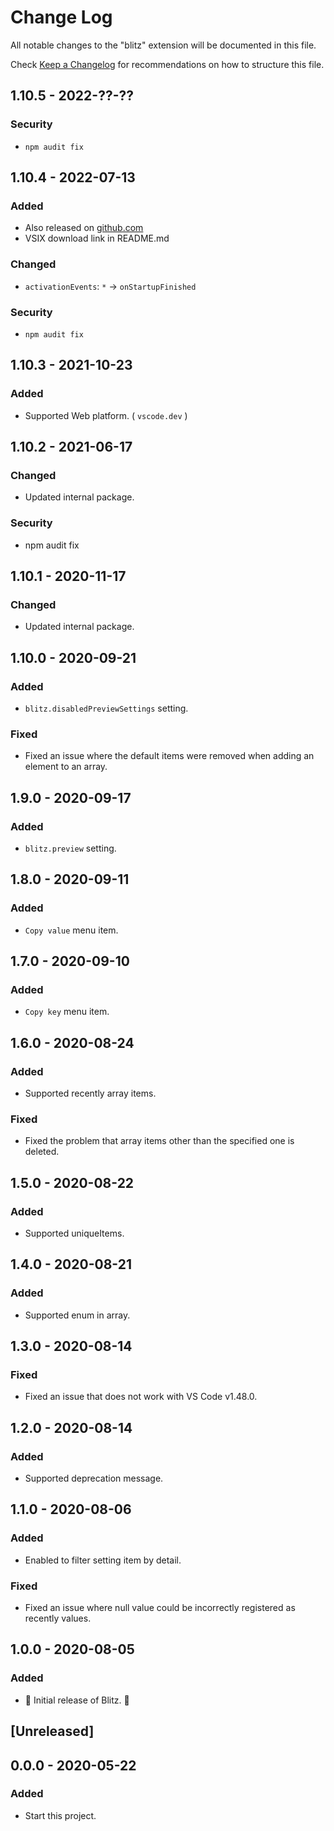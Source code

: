 # Change Log

All notable changes to the "blitz" extension will be documented in this file.

Check [Keep a Changelog](http://keepachangelog.com/) for recommendations on how to structure this file.

## 1.10.5 - 2022-??-??

### Security

- `npm audit fix`

## 1.10.4 - 2022-07-13

### Added

- Also released on [github.com](https://github.com/wraith13/blitz-vscode/releases)
- VSIX download link in README.md

### Changed

- `activationEvents`: `*` -> `onStartupFinished`

### Security

- `npm audit fix`

## 1.10.3 - 2021-10-23

### Added

- Supported Web platform. ( `vscode.dev` )

## 1.10.2 - 2021-06-17

### Changed

- Updated internal package.

### Security

- npm audit fix

## 1.10.1 - 2020-11-17

### Changed

- Updated internal package.

## 1.10.0 - 2020-09-21

### Added

- `blitz.disabledPreviewSettings` setting.

### Fixed

- Fixed an issue where the default items were removed when adding an element to an array.

## 1.9.0 - 2020-09-17

### Added

- `blitz.preview` setting.

## 1.8.0 - 2020-09-11

### Added

- `Copy value` menu item.

## 1.7.0 - 2020-09-10

### Added

- `Copy key` menu item.

## 1.6.0 - 2020-08-24

### Added

- Supported recently array items.

### Fixed

- Fixed the problem that array items other than the specified one is deleted.

## 1.5.0 - 2020-08-22

### Added

- Supported uniqueItems.

## 1.4.0 - 2020-08-21

### Added

- Supported enum in array.

## 1.3.0 - 2020-08-14

### Fixed

- Fixed an issue that does not work with VS Code v1.48.0.

## 1.2.0 - 2020-08-14

### Added

- Supported deprecation message.

## 1.1.0 - 2020-08-06

### Added

- Enabled to filter setting item by detail.

### Fixed

- Fixed an issue where null value could be incorrectly registered as recently values.

## 1.0.0 - 2020-08-05

### Added

- 🎊 Initial release of Blitz. 🎉

## [Unreleased]

## 0.0.0 - 2020-05-22

### Added

- Start this project.
